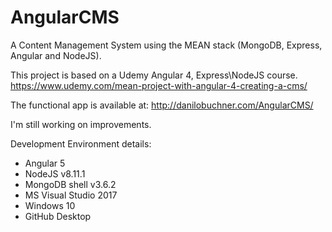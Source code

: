 # AngularCMS
A Content Management System using the MEAN stack (MongoDB, Express, Angular and NodeJS).

This project is based on a Udemy Angular 4, Express\NodeJS course.
https://www.udemy.com/mean-project-with-angular-4-creating-a-cms/


The functional app is available at: http://danilobuchner.com/AngularCMS/

I'm still working on improvements.



Development Environment details: 
- Angular 5
- NodeJS v8.11.1
- MongoDB shell v3.6.2
- MS Visual Studio 2017
- Windows 10
- GitHub Desktop


